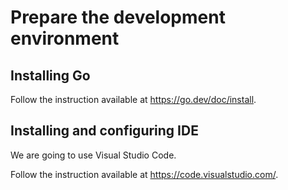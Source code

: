 
# Prepare the development environment

## Installing Go

Follow the instruction available at https://go.dev/doc/install.

## Installing and configuring IDE

We are going to use Visual Studio Code.

Follow the instruction available at https://code.visualstudio.com/.
